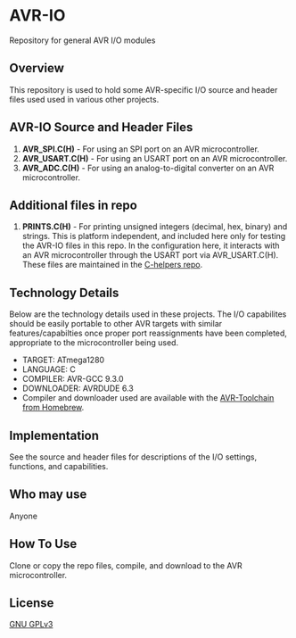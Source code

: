 # AVR-IO
Repository for general AVR I/O modules

## Overview
This repository is used to hold some AVR-specific I/O source and header files used used in various other projects.

## AVR-IO Source and Header Files
1. **AVR_SPI.C(H)** - For using an SPI port on an AVR microcontroller.
2. **AVR_USART.C(H)** - For using an USART port on an AVR microcontroller.   
3. **AVR_ADC.C(H)** - For using an analog-to-digital converter on an AVR microcontroller.

## Additional files in repo
1. **PRINTS.C(H)** - For printing unsigned integers (decimal, hex, binary) and strings. This is platform independent, and included here only for testing the AVR-IO files in this repo. In the configuration here, it interacts with an AVR microcontroller through the USART port via AVR_USART.C(H). These files are maintained in the [C-helpers repo](https://github.com/Jsfain/C-Helpers).   

## Technology Details
Below are the technology details used in these projects. The I/O capabilites should be easily portable to other AVR targets with similar features/capabilties once proper port reassignments have been completed, appropriate to the microcontroller being used.

* TARGET: ATmega1280
* LANGUAGE: C
* COMPILER: AVR-GCC 9.3.0
* DOWNLOADER: AVRDUDE 6.3
* Compiler and downloader used are available with the [AVR-Toolchain from Homebrew](https://github.com/osx-cross/homebrew-avr).


## Implementation
See the source and header files for descriptions of the I/O settings, functions, and capabilities.


## Who may use
Anyone


## How To Use
Clone or copy the repo files, compile, and download to the AVR microcontroller.


## License
[GNU GPLv3](https://github.com/Jsfain/AVR-IO/blob/master/LICENSE)
